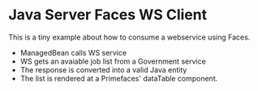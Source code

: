 # Java Server Faces WS Client

This is a tiny example about how to consume a webservice using Faces.

* ManagedBean calls WS service
* WS gets an avaiable job list from a Government service
* The response is converted into a valid Java entity
* The list is rendered at a Primefaces' dataTable component.
